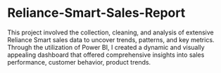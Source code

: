 # Reliance-Smart-Sales-Report
This project involved the collection, cleaning, and analysis of extensive Reliance Smart sales data to uncover trends, patterns, and key metrics. Through the utilization of Power BI, I created a dynamic and visually appealing dashboard that offered comprehensive insights into sales performance, customer behavior, product trends.
